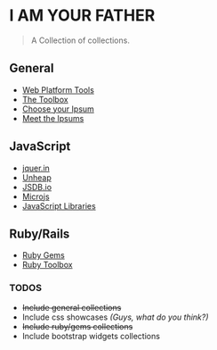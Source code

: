# I AM YOUR FATHER

> A Collection of collections. 

## General
* [Web Platform Tools](http://webplatformtools.org/)
* [The Toolbox](http://thetoolbox.cc/)
* [Choose your Ipsum](http://chooseyouripsum.com/)
* [Meet the Ipsums](http://meettheipsums.com/)

## JavaScript
* [jquer.in](http://jquer.in/)
* [Unheap](http://www.unheap.com/)
* [JSDB.io](http://www.jsdb.io/)
* [Microjs](http://microjs.com/#)
* [JavaScript Libraries](http://javascriptlibraries.com/)


## Ruby/Rails
* [Ruby Gems](http://rubygems.org/gems)
* [Ruby Toolbox](https://www.ruby-toolbox.com/)

### TODOS
* ~~Include general collections~~
* Include css showcases *(Guys, what do you think?)*
* ~~Include ruby/gems collections~~
* Include bootstrap widgets collections

